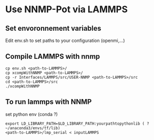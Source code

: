 # Use NNMP-Pot via LAMMPS

## Set envoronnement variables
Edit env.sh to set paths to your configuration (openmi,...)

## Compile LAMMPS with nnmp
```console
cp env.sh <path-to-LAMMPS>/
cp xcompWithNNMP <path-to-LAMMPS>/
cp -r Interfaces/LAMMPS/src/USER-NNMP <path-to-LAMMPS>/src
cd <path-to-LAMMPS>/src
./xcompWithNNMP
```

## To run lammps with NNMP
set python env (conda ?)
```console
export LD_LIBRARY_PATH=$LD_LIBRARY_PATH:yourpathtopythonlib ( ? ~/anaconda3/envs/tf/lib)
<path-to-LAMMPS>/lmp_serial < inputLAMMPS
```

